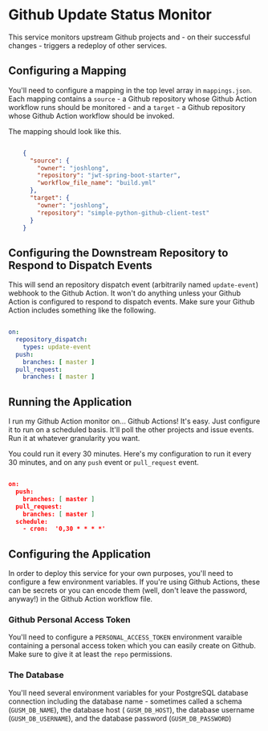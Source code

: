# Github Update Status Monitor  

This service monitors upstream Github projects and - on their successful changes - triggers a redeploy of other services. 

## Configuring a Mapping 
You'll need to configure a mapping in the top level array in `mappings.json`. Each mapping contains a `source` - a Github repository whose Github Action workflow runs should be monitored - and a `target` - a Github repository whose Github Action workflow should be invoked.  

The mapping should look like this.

```json

    {
      "source": {
        "owner": "joshlong",
        "repository": "jwt-spring-boot-starter",
        "workflow_file_name": "build.yml"
      },
      "target": {
        "owner": "joshlong",
        "repository": "simple-python-github-client-test"
      }
    }
```

## Configuring the Downstream Repository to Respond to Dispatch Events 

This will send an repository dispatch event (arbitrarily named `update-event`) webhook to the Github Action. It won't do anything unless your Github Action is configured to respond to dispatch events. Make sure your Github Action includes something like the following. 


```yml

on:
  repository_dispatch:
    types: update-event  
  push:
    branches: [ master ]
  pull_request:
    branches: [ master ]
```

## Running the Application

I run my Github Action monitor on... Github Actions! It's easy. Just configure it to run on a scheduled basis. It'll poll the other projects and issue events. Run it at whatever granularity you want. 

You could run it every 30 minutes. Here's my configuration to run it every 30 minutes, and on any `push` event or `pull_request` event.

```json 

on:
  push:
    branches: [ master ]
  pull_request:
    branches: [ master ]
  schedule:
    - cron:  '0,30 * * * *'

```

## Configuring the Application

In order to deploy this service for your own purposes, you'll need to configure a few environment variables. If you're using Github Actions, these can be secrets or you can encode them (well, don't leave the password, anyway!) in the Github Action workflow file.

### Github Personal Access Token

You'll need to configure a `PERSONAL_ACCESS_TOKEN` environment varaible containing a personal access token which you can easily create on Github. Make sure to give it at least the `repo` permissions. 

### The Database 

You'll need several environment variables for your PostgreSQL database connection including the database name - sometimes called a schema (`GUSM_DB_NAME`),  the database host ( `GUSM_DB_HOST`), the database username (`GUSM_DB_USERNAME`), and the database password (`GUSM_DB_PASSWORD`)

